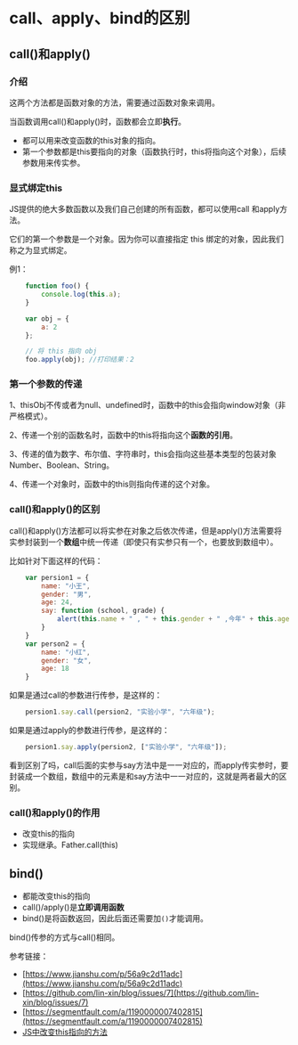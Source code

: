 # call、apply、bind的区别

## call\(\)和apply\(\)

### 介绍

这两个方法都是函数对象的方法，需要通过函数对象来调用。

当函数调用call\(\)和apply\(\)时，函数都会立即**执行**。

* 都可以用来改变函数的this对象的指向。
* 第一个参数都是this要指向的对象（函数执行时，this将指向这个对象），后续参数用来传实参。

### 显式绑定this

JS提供的绝大多数函数以及我们自己创建的所有函数，都可以使用call 和apply方法。

它们的第一个参数是一个对象。因为你可以直接指定 this 绑定的对象，因此我们称之为显式绑定。

例1：

```javascript
    function foo() {
        console.log(this.a);
    }

    var obj = {
        a: 2
    };

    // 将 this 指向 obj
    foo.apply(obj); //打印结果：2
```

### 第一个参数的传递

1、thisObj不传或者为null、undefined时，函数中的this会指向window对象（非严格模式）。

2、传递一个别的函数名时，函数中的this将指向这个**函数的引用**。

3、传递的值为数字、布尔值、字符串时，this会指向这些基本类型的包装对象Number、Boolean、String。

4、传递一个对象时，函数中的this则指向传递的这个对象。

### call\(\)和apply\(\)的区别

call\(\)和apply\(\)方法都可以将实参在对象之后依次传递，但是apply\(\)方法需要将实参封装到一个**数组**中统一传递（即使只有实参只有一个，也要放到数组中）。

比如针对下面这样的代码：

```javascript
    var persion1 = {
        name: "小王",
        gender: "男",
        age: 24,
        say: function (school, grade) {
            alert(this.name + " , " + this.gender + " ,今年" + this.age + " ,在" + school + "上" + grade);
        }
    }
    var person2 = {
        name: "小红",
        gender: "女",
        age: 18
    }
```

如果是通过call的参数进行传参，是这样的：

```javascript
    persion1.say.call(persion2, "实验小学", "六年级");
```

如果是通过apply的参数进行传参，是这样的：

```javascript
    persion1.say.apply(persion2, ["实验小学", "六年级"]);
```

看到区别了吗，call后面的实参与say方法中是一一对应的，而apply传实参时，要封装成一个数组，数组中的元素是和say方法中一一对应的，这就是两者最大的区别。

### call\(\)和apply\(\)的作用

* 改变this的指向
* 实现继承。Father.call\(this\)

## bind\(\)

* 都能改变this的指向
* call\(\)/apply\(\)是**立即调用函数**
* bind\(\)是将函数返回，因此后面还需要加`()`才能调用。

bind\(\)传参的方式与call\(\)相同。

参考链接：

* [https://www.jianshu.com/p/56a9c2d11adc](https://www.jianshu.com/p/56a9c2d11adc)
* [https://github.com/lin-xin/blog/issues/7](https://github.com/lin-xin/blog/issues/7)
* [https://segmentfault.com/a/1190000007402815](https://segmentfault.com/a/1190000007402815)
* [JS中改变this指向的方法](http://www.xiaoxiaohan.com/js/38.html)


